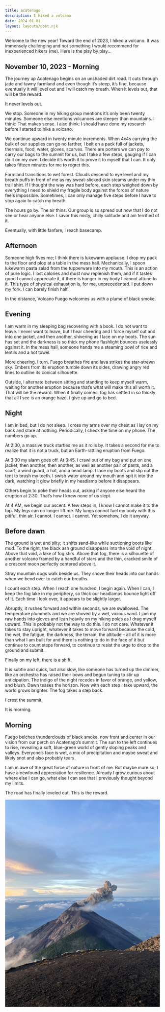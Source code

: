 ```yaml
---
title: acatenago
description: I hiked a volcano
date: 2024-01-01
layout: layouts/post.njk
---
```


Welcome to the new year! Toward the end of 2023, I hiked a volcano. It was immensely challenging and not something I would recommend for inexperienced hikers (me). Here is the play by play...

<!-- excerpt -->

## November 10, 2023 - Morning

The journey up Acatenago begins on an unshaded dirt road. It cuts through jade and tawny farmland and even though it’s steep, it’s fine, because eventually it will level out and I will catch my breath. When it levels out, that will be the reward.

It never levels out.

We stop. Someone in my hiking group mentions it’s only been twenty minutes. Someone else mentions volcanoes are steeper than mountains. I think: That makes sense. I also think: I should have done my research before I started to hike a volcano.

We continue upward in twenty minute increments. When 4x4s carrying the bulk of our supplies can go no farther, I belt on a pack full of jackets, thermals, food, water, gloves, scarves. There are porters we can pay to carry our bags to the summit for us, but I take a few steps, gauging if I can do it on my own. I decide it’s worth it to prove it to myself that I can. It only takes fifteen minutes for me to regret this.

Farmland transitions to wet forest. Clouds descend to eye level and my breath puffs in front of me as my sweat-slicked skin steams under my thin trail shirt. If I thought the way was hard before, each step weighed down by everything I need to shield my fragile body against the forces of nature feels impossible. Sometimes, I can only manage five steps before I have to stop again to catch my breath.

The hours go by. The air thins. Our group is so spread out now that I do not see or hear anyone else. I savor this misty, chilly solitude and am terrified of it.

Eventually, with little fanfare, I reach basecamp.

## Afternoon

Someone high fives me; I think there is lukewarm applause. I drop my pack to the floor and plop at a table in the mess hall. Mechanically, I spoon lukewarm pasta salad from the tupperware into my mouth. This is an action of pure logic. I lost calories and must now replenish them, and if it tastes good I cannot appreciate it, if there is hunger in my body I cannot attune to it. This type of physical exhaustion is, for me, unprecedented. I put down my fork. I can barely finish half.

In the distance, Volcano Fuego welcomes us with a plume of black smoke.

## Evening

I am warm in my sleeping bag recovering with a book. I do not want to leave. I never want to leave, but I hear cheering and I force myself out and into one jacket, and then another, shivering as I lace on my boots. The sun has set and the darkness is so thick my phone flashlight bounces uselessly against it. In the mess hall, someone hands me a steaming bowl of rice and lentils and a hot towel.

More cheering. I turn. Fuego breathes fire and lava strikes the star-strewn sky. Embers from its eruption tumble down its sides, drawing angry red lines to outline its conical silhouette. 

Outside, I alternate between sitting and standing to keep myself warm, waiting for another eruption because that’s what will make this all worth it. That will be the reward. When it finally comes, fog has settled in so thickly that all I see is an orange haze. I give up and go to bed.

## Night

I am in bed, but I do not sleep. I cross my arms over my chest as I lay on my back and stare at nothing. Periodically, I check the time on my phone. The numbers go up.

At 2:30, a massive truck startles me as it rolls by. It takes a second for me to realize that it is not a truck, but an Earth-rattling eruption from Fuego.

At 3:30 my alarm goes off. At 3:45, I crawl out of my bag and put on one jacket, then another, then another, as well as another pair of pants, and a scarf, a wind guard, a hat, and a head lamp. I lace my boots and slip out the tent to brush my teeth. I swish water around my mouth and spit it into the dark, watching it glow briefly in my headlamp before it disappears.

Others begin to poke their heads out, asking if anyone else heard the eruption at 2:30. That’s how I knew none of us slept.

At 4 AM, we begin our ascent. A few steps in, I know I cannot make it to the top. My legs can no longer lift me. My lungs cannot fuel my body with this pitiful, thin air. I cannot. I cannot. I cannot. Yet somehow, I do it anyway.

## Before dawn

The ground is wet and silty; it shifts sand-like while suctioning boots like mud. To the right, the black ash ground disappears into the void of night. Above that void, a lake of fog stirs. Above that fog, there is a silhouette of another volcano framed by a handful of stars and the thin, cracked smile of a crescent moon perfectly centered above it.

Stray mountain dogs walk beside us. They shove their heads into our hands when we bend over to catch our breaths.

I count each step. When I reach one hundred, I begin again. When I can, I keep the fog lake in my periphery, so thick our headlamps bounce light off of it. Each time I look over, it appears to be slightly larger. 

Abruptly, it rushes forward and within seconds, we are swallowed. The temperature plummets and we are shoved by a wet, vicious wind. I jam my raw hands into gloves and lean heavily on my hiking poles as I drag myself upward. This is probably not the way to do this. I do not care. Whatever it takes to stay upright, whatever it takes to move forward because the cold, the wet, the fatigue, the darkness, the terrain, the altitude – all of it is more than what I am built for and there is nothing to do in the face of it but continue to count steps forward, to continue to resist the urge to drop to the ground and submit.

Finally on my left, there is a shift.

It is subtle and quick, but also slow, like someone has turned up the dimmer, like an orchestra has raised their bows and begun tuning to stir up anticipation. The indigo of the night recedes in favor of orange, and yellow, and blush. Dawn teases the horizon. Now with each step I take upward, the world grows brighter. The fog takes a step back.

I crest the summit.

It is morning.

## Morning

Fuego belches thunderclouds of black smoke, now front and center in our vision from our perch on Acatenago’s summit. The sun to the left continues to rise, revealing a soft, blue-green world of gently sloping peaks and valleys. Everyone’s face is wet, a mix of precipitation and maybe sweat and likely snot and also probably tears.

I am in awe of the great force of nature in front of me. But maybe more so, I have a newfound appreciation for resilience. Already I grow curious about where else I can go, what else I can see that I previously thought beyond my limits.

The road has finally leveled out. This is the reward.

![volcano fuego erupting](https://github.com/anjapatel/blog/blob/master/img/acatenago.jpeg?raw=true)